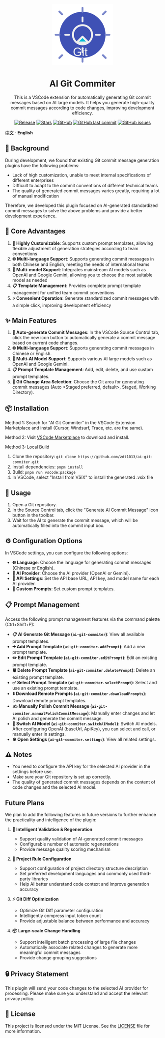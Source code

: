 <div align="center">
  <img src="asserts/icon.png" alt="AI Git Commiter Logo" width="200" height="200">
  <h1>AI Git Commiter</h1>
  <p>This is a VSCode extension for automatically generating Git commit messages based on AI large models. It helps you generate high-quality commit messages according to code changes, improving development efficiency.</p>

  [![Release](https://img.shields.io/endpoint?url=https://www.pinnumber.rr.nu/badges/release/zdt1013/ai-git-commiter)](https://github.com/zdt1013/ai-git-commiter/releases/latest)
  [![Stars](https://img.shields.io/endpoint?url=https://www.pinnumber.rr.nu/badges/stars/zdt1013/ai-git-commiter)](https://github.com/zdt1013/ai-git-commiter/stargazers)
  [![GitHub](https://img.shields.io/github/license/zdt1013/ai-git-commiter)](https://github.com/zdt1013/ai-git-commiter/blob/main/LICENSE)
  [![GitHub last commit](https://img.shields.io/github/last-commit/zdt1013/ai-git-commiter)](https://github.com/zdt1013/ai-git-commiter/commits/main)
  [![GitHub issues](https://img.shields.io/github/issues/zdt1013/ai-git-commiter)](https://github.com/zdt1013/ai-git-commiter/issues)
</div>

[中文](./README.md) ·  **English**

## 🎯 Background

During development, we found that existing Git commit message generation plugins have the following problems:
- Lack of high customization, unable to meet internal specifications of different enterprises
- Difficult to adapt to the commit conventions of different technical teams
- The quality of generated commit messages varies greatly, requiring a lot of manual modification

Therefore, we developed this plugin focused on AI-generated standardized commit messages to solve the above problems and provide a better development experience.

## 💪 Core Advantages

1. **🎯 Highly Customizable**: Supports custom prompt templates, allowing flexible adjustment of generation strategies according to team conventions
2. **🌐 Multi-language Support**: Supports generating commit messages in both Chinese and English, meeting the needs of international teams
3. **🤖 Multi-model Support**: Integrates mainstream AI models such as OpenAI and Google Gemini, allowing you to choose the most suitable model as needed
4. **📋 Template Management**: Provides complete prompt template management for unified team commit conventions
5. **⚡ Convenient Operation**: Generate standardized commit messages with a simple click, improving development efficiency

## ✨ Main Features

1. **📝 Auto-generate Commit Messages**: In the VSCode Source Control tab, click the new icon button to automatically generate a commit message based on current code changes.
2. **🌐 Multi-language Support**: Supports generating commit messages in Chinese or English.
3. **🧠 Multi-AI Model Support**: Supports various AI large models such as OpenAI and Google Gemini.
4. **📋 Prompt Template Management**: Add, edit, delete, and use custom prompt templates.
5. **🔄 Git Change Area Selection**: Choose the Git area for generating commit messages (Auto <Staged preferred, default>, Staged, Working Directory).

## 📦 Installation

Method 1: Search for "AI Git Commiter" in the VSCode Extension Marketplace and install (Cursor, Windsurf, Trace, etc. are the same).

Method 2: Visit [VSCode Marketplace](https://marketplace.visualstudio.com/items?itemName=zdt1013.ai-git-commiter) to download and install.

Method 3: Local Build
1. Clone the repository: `git clone https://github.com/zdt1013/ai-git-commiter.git`
2. Install dependencies: `pnpm install`
3. Build: `pnpm run vscode:package`
4. In VSCode, select "Install from VSIX" to install the generated .vsix file

## 🚀 Usage

1. Open a Git repository.
2. In the Source Control tab, click the "Generate AI Commit Message" icon button in the toolbar.
3. Wait for the AI to generate the commit message, which will be automatically filled into the commit input box.

## ⚙️ Configuration Options

In VSCode settings, you can configure the following options:

- **🌐 Language**: Choose the language for generating commit messages (Chinese or English).
- **🤖 AI Provider**: Choose the AI provider (OpenAI or Gemini).
- **🔑 API Settings**: Set the API base URL, API key, and model name for each AI provider.
- **📝 Custom Prompts**: Set custom prompt templates.

## 📋 Prompt Management

Access the following prompt management features via the command palette (Ctrl+Shift+P):

- **📋 AI Generate Git Message (`ai-git-commiter`)**: View all available prompt templates.
- **➕ Add Prompt Template (`ai-git-commiter.addPrompt`)**: Add a new prompt template.
- **✏️ Edit Prompt Template (`ai-git-commiter.editPrompt`)**: Edit an existing prompt template.
- **🗑️ Delete Prompt Template (`ai-git-commiter.deletePrompt`)**: Delete an existing prompt template.
- **✅ Select Prompt Template (`ai-git-commiter.selectPrompt`)**: Select and use an existing prompt template.
- **⬇️ Download Remote Prompts (`ai-git-commiter.downloadPrompts`)**: Download remote prompt templates.
- **✍️ Manually Polish Commit Message (`ai-git-commiter.manualPolishCommitMessage`)**: Manually enter changes and let AI polish and generate the commit message.
- **🔄 Switch AI Model (`ai-git-commiter.switchAIModel`)**: Switch AI models. After configuring OpenAI (baseUrl, ApiKey), you can select and call, or manually enter in settings.
- **⚙️ Open Settings (`ai-git-commiter.settings`)**: View all related settings.

## ⚠️ Notes

- You need to configure the API key for the selected AI provider in the settings before use.
- Make sure your Git repository is set up correctly.
- The quality of generated commit messages depends on the content of code changes and the selected AI model.

## Future Plans

We plan to add the following features in future versions to further enhance the practicality and intelligence of the plugin:

1. **🔄 Intelligent Validation & Regeneration**
   - Support quality validation of AI-generated commit messages
   - Configurable number of automatic regenerations
   - Provide message quality scoring mechanism

2. **📁 Project Rule Configuration**
   - Support configuration of project directory structure description
   - Set preferred development languages and commonly used third-party libraries
   - Help AI better understand code context and improve generation accuracy

3. **⚡ Git Diff Optimization**
   - Optimize Git Diff parameter configuration
   - Intelligently compress input token count
   - Provide adjustable balance between performance and accuracy

4. **📦 Large-scale Change Handling**
   - Support intelligent batch processing of large file changes
   - Automatically associate related changes to generate more meaningful commit messages
   - Provide change grouping suggestions

## 🔒 Privacy Statement

This plugin will send your code changes to the selected AI provider for processing. Please make sure you understand and accept the relevant privacy policy.

## 📄 License

This project is licensed under the MIT License. See the [LICENSE](LICENSE) file for more information. 